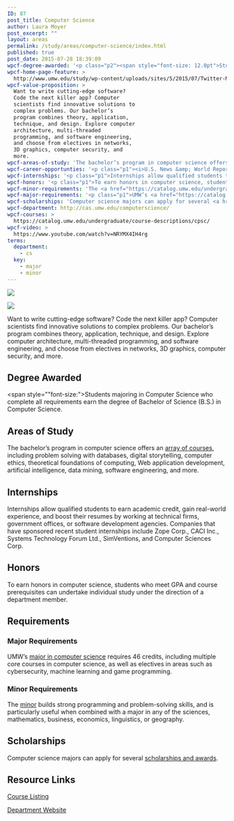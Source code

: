 ```yaml
---
ID: 87
post_title: Computer Science
author: Laura Moyer
post_excerpt: ""
layout: areas
permalink: /study/areas/computer-science/index.html
published: true
post_date: 2015-07-28 18:39:09
wpcf-degree-awarded: '<p class="p2"><span style="font-size: 12.0pt">Students majoring in Computer Science who complete all requirements earn the degree of Bachelor of Science (B.S.) in Computer Science.</span></p>'
wpcf-home-page-feature: >
  http://www.umw.edu/study/wp-content/uploads/sites/5/2015/07/Twitter-Meeting-6e.jpg
wpcf-value-proposition: >
  Want to write cutting-edge software?
  Code the next killer app? Computer
  scientists find innovative solutions to
  complex problems. Our bachelor’s
  program combines theory, application,
  technique, and design. Explore computer
  architecture, multi-threaded
  programming, and software engineering,
  and choose from electives in networks,
  3D graphics, computer security, and
  more.
wpcf-areas-of-study: 'The bachelor’s program in computer science offers an <a href="http://cas.umw.edu/computerscience/course-offerings/">array of courses</a>, including problem solving with databases, digital storytelling, computer ethics, theoretical foundations of computing, Web application development, artificial intelligence, data mining, software engineering, and more.'
wpcf-career-opportunties: '<p class="p1"><i>U.S. News &amp; World Report</i> ranks jobs in computing among the best in the country. A bachelor’s degree in computer science will prepare you for a career as a software developer, database administrator, computer hardware engineer, database administrator, systems analyst, network architect, Web developer, security analyst, computer programmer, and more.</p>'
wpcf-internships: '<p class="p1">Internships allow qualified students to earn academic credit, gain real-world experience, and boost their resumes by working at technical firms, government offices, or software development agencies. Companies that have sponsored recent student internships include Zope Corp., CACI Inc., Systems Technology Forum Ltd., SimVentions, and Computer Sciences Corp.</p>'
wpcf-honors: '<p class="p1">To earn honors in computer science, students who meet GPA and course prerequisites can undertake individual study under the direction of a department member.</p>'
wpcf-minor-requirements: 'The <a href="https://catalog.umw.edu/undergraduate/minors/computer-science/#requirementstext">minor</a> builds strong programming and problem-solving skills, and is particularly useful when combined with a major in any of the sciences, mathematics, business, economics, linguistics, or geography.'
wpcf-major-requirements: '<p class="p1">UMW’s <a href="https://catalog.umw.edu/undergraduate/majors/computer-science/#requirementstext">major in computer science</a> requires 46 credits, including multiple core courses in computer science, as well as electives in areas such as cybersecurity, machine learning and game programming.</p>'
wpcf-scholarships: 'Computer science majors can apply for several <a href="http://cas.umw.edu/computerscience/scholarships-and-awards/">scholarships and awards</a>.'
wpcf-department: http://cas.umw.edu/computerscience/
wpcf-courses: >
  https://catalog.umw.edu/undergraduate/course-descriptions/cpsc/
wpcf-video: >
  https://www.youtube.com/watch?v=NRYMX4IH4rg
terms:
  department:
    - cs
  key:
    - major
    - minor
---
```


<!-- Types Custom Fields: -->
[![](http://www.umw.edu/study/wp-content/uploads/sites/5/2015/07/Twitter-Meeting-6e.jpg)](http://www.umw.edu/study/wp-content/uploads/sites/5/2015/07/Twitter-Meeting-6e.jpg)
<!-- End home-page-feature -->

<!-- video -->
[![](https://i.ytimg.com/vi/NRYMX4IH4rg/hqdefault.jpg)](https://www.youtube.com/watch?v=NRYMX4IH4rg)
<!-- End video -->

<!-- value-proposition -->
Want to write cutting-edge software? Code the next killer app? Computer scientists find innovative solutions to complex problems. Our bachelor’s program combines theory, application, technique, and design. Explore computer architecture, multi-threaded programming, and software engineering, and choose from electives in networks, 3D graphics, computer security, and more.
<!-- End value-proposition -->

<!-- degree-awarded -->
## Degree Awarded
<span style=""font-size:">Students majoring in Computer Science who complete all requirements earn the degree of Bachelor of Science (B.S.) in Computer Science.</span>
<!-- End degree-awarded -->
<!-- areas-of-study -->
## Areas of Study
The bachelor’s program in computer science offers an [array of courses]("http://cas.umw.edu/computerscience/course-offerings/"), including problem solving with databases, digital storytelling, computer ethics, theoretical foundations of computing, Web application development, artificial intelligence, data mining, software engineering, and more.
<!-- End areas-of-study -->

<!-- internships -->
## Internships
Internships allow qualified students to earn academic credit, gain real-world experience, and boost their resumes by working at technical firms, government offices, or software development agencies. Companies that have sponsored recent student internships include Zope Corp., CACI Inc., Systems Technology Forum Ltd., SimVentions, and Computer Sciences Corp.
<!-- End internships -->

<!-- honors -->
## Honors
To earn honors in computer science, students who meet GPA and course prerequisites can undertake individual study under the direction of a department member.
<!-- End honors -->

<!-- requirements -->
## Requirements

<!-- major-requirements -->
### Major Requirements
UMW’s [major in computer science]("https://catalog.umw.edu/undergraduate/majors/computer-science/#requirementstext") requires 46 credits, including multiple core courses in computer science, as well as electives in areas such as cybersecurity, machine learning and game programming.
<!-- End major-requirements -->

<!-- minor-requirements -->
### Minor Requirements
The [minor]("https://catalog.umw.edu/undergraduate/minors/computer-science/#requirementstext") builds strong programming and problem-solving skills, and is particularly useful when combined with a major in any of the sciences, mathematics, business, economics, linguistics, or geography.
<!-- End minor-requirements -->

<!-- End requirements -->

<!-- scholarships -->
## Scholarships
Computer science majors can apply for several [scholarships and awards]("http://cas.umw.edu/computerscience/scholarships-and-awards/").
<!-- End scholarships -->

<!-- resource-links -->
## Resource Links

<!-- courses -->
[Course Listing](https://catalog.umw.edu/undergraduate/course-descriptions/cpsc/)

<!-- End courses -->


<!-- department -->
[Department Website](http://cas.umw.edu/computerscience/)

<!-- End department -->

<!-- End resource-links -->

<!-- End Types Custom Fields -->